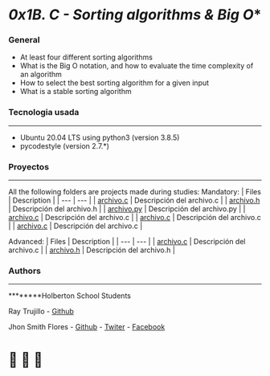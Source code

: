 # *0x1B. C - Sorting algorithms & Big O**
### General

* At least four different sorting algorithms
* What is the Big O notation, and how to evaluate the time complexity of an algorithm
* How to select the best sorting algorithm for a given input
* What is a stable sorting algorithm

### Tecnologia usada
***
* Ubuntu 20.04 LTS using python3 (version 3.8.5)
* pycodestyle (version 2.7.*)

### Proyectos
***
All the following folders are projects made during studies:
Mandatory:
| Files | Description |
| --- | --- |
| [archivo.c](https://github.com/URL/del/archivo.c) | Descripción del archivo.c |
| [archivo.h](https://github.com/URL/del/archivo.h) | Descripción del archivo.h |
| [archivo.py](https://github.com/URL/del/archivo.py) | Descripción del archivo.py |
| [archivo.c](https://github.com/URL/del/archivo.c) | Descripción del archivo.c |
| [archivo.c](https://github.com/URL/del/archivo.c) | Descripción del archivo.c |
| [archivo.c](https://github.com/URL/del/archivo.c) | Descripción del archivo.c |

Advanced:
| Files | Description |
| --- | --- |
| [archivo.c](https://github.com/URL/del/archivo.c) | Descripción del archivo.c |
| [archivo.h](https://github.com/URL/del/archivo.h) | Descripción del archivo.h |

### Authors
***
********Holberton School Students

Ray Trujillo - [Github](https://github.com/rayd1893)

Jhon Smith Flores - [Github](https://github.com/Luffy981) - [Twiter](https://twitter.com/Luffy_981) - [Facebook](https://web.facebook.com/JhonSmithSoulOfGold)



# :monkey:      :monkey:        :monkey:
